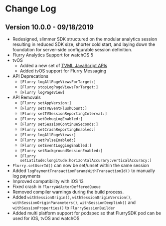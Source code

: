 # Change Log

## Version 10.0.0 - 09/18/2019

* Redesigned, slimmer SDK structured on the modular analytics session resulting in reduced SDK size, shorter cold start, and laying down the foundation for server-side configurable session definition. 
* Flurry Analytics Support for watchOS 5
* tvOS 
    * Added a new set of [TVML JavaScript APIs](https://developer.yahoo.com/flurry/docs/analytics/gettingstarted/tvos/)
    * Added tvOS support for Flurry Messaging
* API Deprecations
    * `[Flurry logAllPageViewsForTarget:]`
    * `[Flurry stopLogPageViewsForTarget:]`
    * `[Flurry logPageView]`
* API Removals
    * `[Flurry setAppVersion:]`
    * `[Flurry setTVEventFlushCount:]`
    * `[Flurry setTVSessionReportingInterval:]`
    * `[Flurry setDebugLogEnabled:]`
    * `[Flurry setSessionContinueSeconds:]`
    * `[Flurry setCrashReportingEnabled:]`
    * `[Flurry logAllPageViews:]`
    * `[Flurry setPulseEnabled:]`
    * `[Flurry setEventLoggingEnabled:]`
    * `[Flurry setBackgroundSessionEnabled:]`
    * `[Flurry setLatitude:longitude:horizontalAccurary:verticalAccuracy:]`
* `Flurry.setUserId()` can now be set/unset within the same session
* Added `logPaymentTransactionParamsWithTransactionId()` to manually log payments
* Improved compatibility with iOS 13
* Fixed crash in `FlurryAdActorDefferedQueue`
* Removed compiler warnings during the build process. 
* Added `withSessionOrigin()`, `withSessionOriginVersion()`, `withSessionOriginParameters()`, `withSessionDeeplink()` and `withSessionProperties()` to `FlurrySessionBuilder`
* Added multi platform support for podspec so that FlurrySDK pod can be used for iOS, tvOS and watchOS

